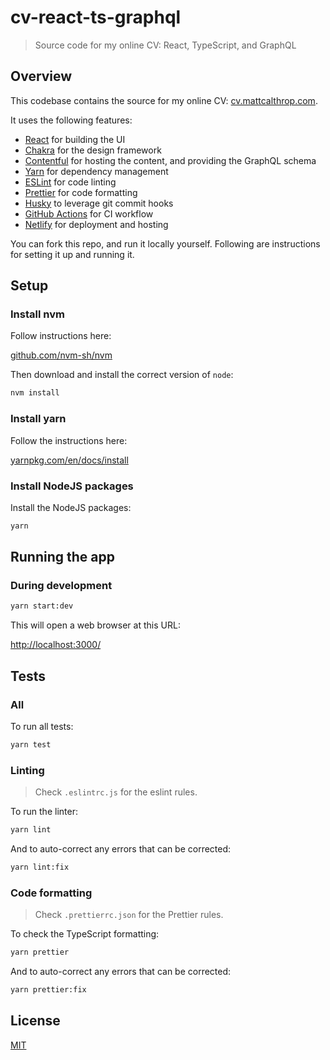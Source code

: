 # cv-react-ts-graphql

> Source code for my online CV: React, TypeScript, and GraphQL

## Overview

This codebase contains the source for my online CV: [cv.mattcalthrop.com](https://cv.mattcalthrop.com/).

It uses the following features:

- [React](https://reactjs.org/) for building the UI
- [Chakra](https://chakra-ui.com/) for the design framework
- [Contentful](https://www.contentful.com/) for hosting the content, and providing the GraphQL schema
- [Yarn](https://yarnpkg.com/en/) for dependency management
- [ESLint](https://eslint.org/) for code linting
- [Prettier](https://prettier.io/) for code formatting
- [Husky](https://github.com/typicode/husky) to leverage git commit hooks
- [GitHub Actions](https://docs.github.com/en/actions) for CI workflow
- [Netlify](https://www.netlify.com/blog/2016/10/27/a-step-by-step-guide-deploying-a-static-site-or-single-page-app/) for deployment and hosting

You can fork this repo, and run it locally yourself. Following are instructions for setting it up and running it.

## Setup

### Install nvm

Follow instructions here:

[github.com/nvm-sh/nvm](https://github.com/nvm-sh/nvm#readme)

Then download and install the correct version of `node`:

```sh
nvm install
```

### Install yarn

Follow the instructions here:

[yarnpkg.com/en/docs/install](https://yarnpkg.com/en/docs/install)

### Install NodeJS packages

Install the NodeJS packages:

```sh
yarn
```

## Running the app

### During development

```sh
yarn start:dev
```

This will open a web browser at this URL:

[http://localhost:3000/](http://localhost:3000/)

## Tests

### All

To run all tests:

```sh
yarn test
```

### Linting

> Check `.eslintrc.js` for the eslint rules.

To run the linter:

```sh
yarn lint
```

And to auto-correct any errors that can be corrected:

```sh
yarn lint:fix
```

### Code formatting

> Check `.prettierrc.json` for the Prettier rules.

To check the TypeScript formatting:

```sh
yarn prettier
```

And to auto-correct any errors that can be corrected:

```sh
yarn prettier:fix
```

## License

[MIT](LICENSE)
